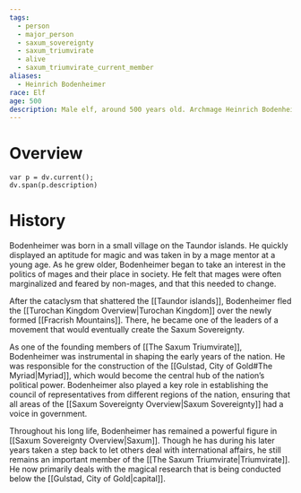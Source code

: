 ```yaml
---
tags:
  - person
  - major_person
  - saxum_sovereignty
  - saxum_triumvirate
  - alive
  - saxum_triumvirate_current_member
aliases:
  - Heinrich Bodenheimer
race: Elf
age: 500
description: Male elf, around 500 years old. Archmage Heinrich Bodenheimer is one of the original founders of [[The Saxum Triumvirate]], and is regarded as one of the most powerful mages in the history of the [[Saxum Sovereignty Overview|Saxum Sovereignty]]. As one of the founding members of the [[The Saxum Triumvirate]], Bodenheimer was instrumental in shaping the early years of the nation. He now oversees a lot of the magical research that is being conducted at the bottom of the [[Gulstad, City of Gold#The Myriad|Myriad]].
---
```

# Overview
```dataviewjs
var p = dv.current();
dv.span(p.description)
```
# History
Bodenheimer was born in a small village on the Taundor islands. He quickly displayed an aptitude for magic and was taken in by a mage mentor at a young age. As he grew older, Bodenheimer began to take an interest in the politics of mages and their place in society. He felt that mages were often marginalized and feared by non-mages, and that this needed to change.

After the cataclysm that shattered the [[Taundor islands]], Bodenheimer fled the [[Turochan Kingdom Overview|Turochan Kingdom]] over the newly formed [[Fracrish Mountains]]. There, he became one of the leaders of a movement that would eventually create the Saxum Sovereignty.

As one of the founding members of [[The Saxum Triumvirate]], Bodenheimer was instrumental in shaping the early years of the nation. He was responsible for the construction of the [[Gulstad, City of Gold#The Myriad|Myriad]], which would become the central hub of the nation’s political power. Bodenheimer also played a key role in establishing the council of representatives from different regions of the nation, ensuring that all areas of the [[Saxum Sovereignty Overview|Saxum Sovereignty]] had a voice in government.

Throughout his long life, Bodenheimer has remained a powerful figure in [[Saxum Sovereignty Overview|Saxum]]. Though he has during his later years taken a step back to let others deal with international affairs, he still remains an important member of the [[The Saxum Triumvirate|Triumvirate]]. He now primarily deals with the magical research that is being conducted below the [[Gulstad, City of Gold|capital]].